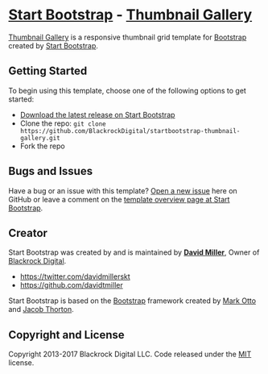 # [Start Bootstrap](http://startbootstrap.com/) - [Thumbnail Gallery](http://startbootstrap.com/template-overviews/thumbnail-gallery/)

[Thumbnail Gallery](http://startbootstrap.com/template-overviews/thumbnail-gallery/) is a responsive thumbnail grid template for [Bootstrap](http://getbootstrap.com/) created by [Start Bootstrap](http://startbootstrap.com/).

## Getting Started

To begin using this template, choose one of the following options to get started:
* [Download the latest release on Start Bootstrap](http://startbootstrap.com/template-overviews/thumbnail-gallery/)
* Clone the repo: `git clone https://github.com/BlackrockDigital/startbootstrap-thumbnail-gallery.git`
* Fork the repo

## Bugs and Issues

Have a bug or an issue with this template? [Open a new issue](https://github.com/BlackrockDigital/startbootstrap-thumbnail-gallery/issues) here on GitHub or leave a comment on the [template overview page at Start Bootstrap](http://startbootstrap.com/template-overviews/thumbnail-gallery/).

## Creator

Start Bootstrap was created by and is maintained by **[David Miller](http://davidmiller.io/)**, Owner of [Blackrock Digital](http://blackrockdigital.io/).

* https://twitter.com/davidmillerskt
* https://github.com/davidtmiller

Start Bootstrap is based on the [Bootstrap](http://getbootstrap.com/) framework created by [Mark Otto](https://twitter.com/mdo) and [Jacob Thorton](https://twitter.com/fat).

## Copyright and License

Copyright 2013-2017 Blackrock Digital LLC. Code released under the [MIT](https://github.com/BlackrockDigital/startbootstrap-thumbnail-gallery/blob/gh-pages/LICENSE) license.